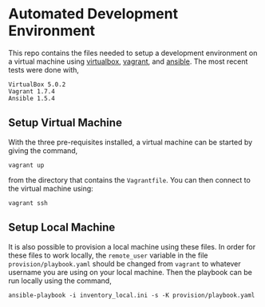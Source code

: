 # Automated Development Environment

This repo contains the files needed to setup a development environment on
a virtual machine using
[virtualbox](https://www.virtualbox.org/),
[vagrant](https://www.vagrantup.com/), and
[ansible](http://docs.ansible.com/ansible/index.html).
The most recent tests were done with,

    VirtualBox 5.0.2
    Vagrant 1.7.4
    Ansible 1.5.4


## Setup Virtual Machine

With the three pre-requisites installed, a virtual machine can be started
by giving the command,

    vagrant up

from the directory that contains the ``Vagrantfile``.  You can then connect
to the virtual machine using:

    vagrant ssh


## Setup Local Machine

It is also possible to provision a local machine using these files.
In order for these files to work locally, the ``remote_user`` variable in
the file ``provision/playbook.yaml`` should be changed from ``vagrant`` to
whatever username you are using on your local machine.  Then the playbook
can be run locally using the command,

    ansible-playbook -i inventory_local.ini -s -K provision/playbook.yaml